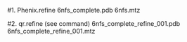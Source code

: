#1. Phenix.refine 6nfs_complete.pdb 6nfs.mtz

#2. qr.refine (see command) 6nfs_complete_refine_001.pdb 6nfs_complete_refine_001.mtz
